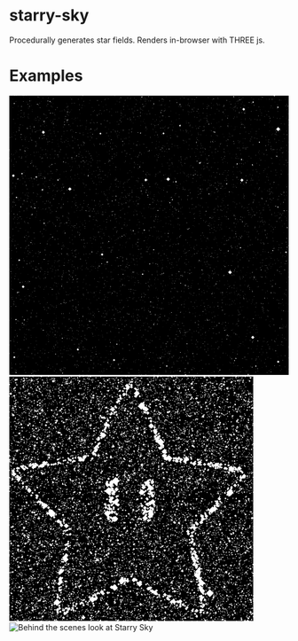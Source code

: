 # starry-sky

Procedurally generates star fields. Renders in-browser with THREE js.

# Examples

![Plain old starry sky](https://github.com/espoire/starry-sky/blob/main/resources/readme/plain.gif?raw=true)
![Starry sky with a constellation of a 5-pointed star](https://github.com/espoire/starry-sky/blob/main/resources/readme/constellation.gif?raw=true)
![Behind the scenes look at Starry Sky](https://github.com/espoire/starry-sky/blob/main/resources/readme/behind-the-scenes.gif?raw=true)
